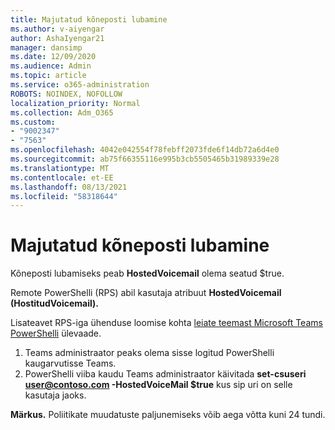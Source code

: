 ```yaml
---
title: Majutatud kõneposti lubamine
ms.author: v-aiyengar
author: AshaIyengar21
manager: dansimp
ms.date: 12/09/2020
ms.audience: Admin
ms.topic: article
ms.service: o365-administration
ROBOTS: NOINDEX, NOFOLLOW
localization_priority: Normal
ms.collection: Adm_O365
ms.custom:
- "9002347"
- "7563"
ms.openlocfilehash: 4042e042554f78febff2073fde6f14db72a6d4e0
ms.sourcegitcommit: ab75f66355116e995b3cb5505465b31989339e28
ms.translationtype: MT
ms.contentlocale: et-EE
ms.lasthandoff: 08/13/2021
ms.locfileid: "58318644"
---
```

# <a name="how-to-enable-hosted-voicemail"></a>Majutatud kõneposti lubamine

Kõneposti lubamiseks peab **HostedVoicemail** olema seatud $true.

Remote PowerShelli (RPS) abil kasutaja atribuut **HostedVoicemail (HostitudVoicemail).**

Lisateavet RPS-iga ühenduse loomise kohta [leiate teemast Microsoft Teams PowerShelli](https://docs.microsoft.com/microsoftteams/teams-powershell-overview) ülevaade.

1. Teams administraator peaks olema sisse logitud PowerShelli kaugarvutisse Teams.
1. PowerShelli viiba kaudu Teams administraator käivitada **set-csuseri user@contoso.com -HostedVoiceMail $true** kus sip uri on selle kasutaja jaoks.

**Märkus.** Poliitikate muudatuste paljunemiseks võib aega võtta kuni 24 tundi.